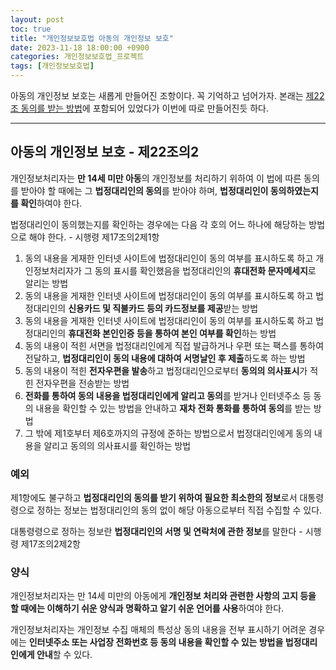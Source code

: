 ```yaml
---
layout: post
toc: true
title: "개인정보보호법 아동의 개인정보 보호"
date: 2023-11-18 18:00:00 +0900
categories: 개인정보보호법_프로젝트
tags: [개인정보보호법]
---
```

아동의 개인정보 보호는 새롭게 만들어진 조항이다. 꼭 기억하고 넘어가자. 본래는 [제22조 동의를 받는 방법](https://ohthecomet.github.io/%EA%B0%9C%EC%9D%B8%EC%A0%95%EB%B3%B4%EB%B3%B4%ED%98%B8%EB%B2%95_%ED%94%84%EB%A1%9C%EC%A0%9D%ED%8A%B8/2023/11/17/%EA%B0%9C%EC%9D%B8%EC%A0%95%EB%B3%B4%EB%B3%B4%ED%98%B8%EB%B2%95-%EB%8F%99%EC%9D%98%EB%A5%BC-%EB%B0%9B%EB%8A%94-%EB%B0%A9%EB%B2%95.html#%EB%8F%99%EC%9D%98%EB%A5%BC-%EB%B0%9B%EB%8A%94-%EB%B0%A9%EB%B2%95---%EC%A0%9C22%EC%A1%B0)에 포함되어 있었다가 이번에 따로 만들어진듯 하다.

---

## 아동의 개인정보 보호 - 제22조의2

개인정보처리자는 **만 14세 미만 아동**의 개인정보를 처리하기 위하여 이 법에 따른 동의를 받아야 할 때에는 그 **법정대리인의 동의**를 받아야 하며, **법정대리인이 동의하였는지를 확인**하여야 한다.

법정대리인이 동의했는지를 확인하는 경우에는 다음 각 호의 어느 하나에 해당하는 방법으로 해야 한다. - 시행령 제17조의2제1항

1. 동의 내용을 게재한 인터넷 사이트에 법정대리인이 동의 여부를 표시하도록 하고 개인정보처리자가 그 동의 표시를 확인했음을 법정대리인의 **휴대전화 문자메세지**로 알리는 방법
2. 동의 내용을 게재한 인터넷 사이트에 법정대리인이 동의 여부를 표시하도록 하고 법정대리인의 **신용카드 및 직불카드 등의 카드정보를 제공**받는 방법
3. 동의 내용을 게재한 인터넷 사이트에 법정대리인이 동의 여부를 표시하도록 하고 법정대리인의 **휴대전화 본인인증 등을 통하여 본인 여부를 확인**하는 방법
4. 동의 내용이 적힌 서면을 법정대리인에게 직접 발급하거나 우편 또는 팩스를 통하여 전달하고, **법정대리인이 동의 내용에 대하여 서명날인 후 제출**하도록 하는 방법
5. 동의 내용이 적힌 **전자우편을 발송**하고 법정대리인으로부터 **동의의 의사표시**가 적힌 전자우편을 전송받는 방법
6. **전화를 통하여 동의 내용을 법정대리인에게 알리고 동의**를 받거나 인터넷주소 등 동의 내용을 확인할 수 있는 방법을 안내하고 **재차 전화 통화를 통하여 동의**를 받는 방법
7. 그 밖에 제1호부터 제6호까지의 규정에 준하는 방법으로서 법정대리인에게 동의 내용을 알리고 동의의 의사표시를 확인하는 방법

### 예외

제1항에도 불구하고 **법정대리인의 동의를 받기 위하여 필요한 최소한의 정보**로서 대통령령으로 정하는 정보는 법정대리인의 동의 없이 해당 아동으로부터 직접 수집할 수 있다.

대통령령으로 정하는 정보란 **법정대리인의 서명 및 연락처에 관한 정보**를 말한다 - 시행령 제17조의2제2항

### 양식

개인정보처리자는 만 14세 미만의 아동에게 **개인정보 처리와 관련한 사항의 고지 등을 할 때에는 이해하기 쉬운 양식과 명확하고 알기 쉬운 언어를 사용**하여야 한다.

개인정보처리자는 개인정보 수집 매체의 특성상 동의 내용을 전부 표시하기 어려운 경우에는 **인터넷주소 또는 사업장 전화번호 등 동의 내용을 확인할 수 있는 방법을 법정대리인에게 안내**할 수 있다.